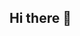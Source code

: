 ## Hi there 👋

<!--
# Hi there! 👋 I'm Jantje Twee

Welcome to my GitHub profile! I'm a **Software Engineer** specializing in **Cybersecurity** and currently working on exciting projects related to **maritime cybersecurity** and **pentesting**. I also enjoy exploring modern web development, containerization, and automation tools.

---

## 🛠️ **Tech Stack**

### Languages:
- JavaScript, Python, Bash, C#
- HTML, CSS, SQL

### Tools & Frameworks:
- Docker, Kubernetes
- MongoDB, PostgreSQL
- HTMX, Highlight.js, Wiki.js, DokuWiki

### Cybersecurity:
- Nmap, AutoRecon, Bloodhound
- Impacket, Hashcat, Responder

---

## 🚀 **Current Projects**
- **Maritime Cybersecurity Research**: Exploring communication protocols, risks, and mitigation strategies in maritime systems.
- **Virtualized CTF Environments**: Developing challenges with Windows Domain Controller attacks and web app pentesting based on the **OWASP Top 10**.
- **Firefox Plugin Development**: Building tools for ethical hacking and data obfuscation.

---

## 📈 **GitHub Stats**
![Jantje Twee's GitHub Stats](https://github-readme-stats.vercel.app/api?username=your-username&show_icons=true&theme=tokyonight)
![Top Languages](https://github-readme-stats.vercel.app/api/top-langs/?username=your-username&layout=compact&theme=tokyonight)

---

## 💡 **Goals for 2025**
- Achieve **OSCP Certification** 🏆
- Publish a comprehensive guide on **pentesting in maritime systems** 📖
- Contribut
